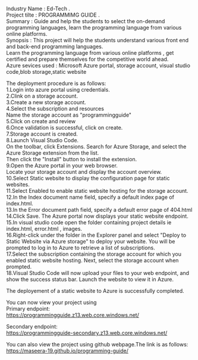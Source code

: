 
Industry Name       : Ed-Tech .  
Project tilte       : PROGRAMMIMG GUIDE .   
Summary             : Guide and help the students to select the on-demand programming languages, learn the programming language from various online platforms.   
Synopsis            : This project will help the students understand various front end and back-end programming languages.   
                      Learn the programming language from various online platforms , get certified and prepare themselves for the competitive world ahead.    
Azure sevices used  : Microsoft Azure portal, storage account, visual studio code,blob storage,static website  

The deployment procedure is as follows:  
1.Login into azure portal using credentials.  
2.Clink on a storage account.   
3.Create a new storage account.  
4.Select the subscription and resources  
Name the storage account as "programmingguide"  
5.Click on create and review  
6.Once validation is successful, click on create.  
7.Storage account is created.  
8.Launch Visual Studio Code.   
 On the toolbar, click Extensions. Search for Azure Storage, and select the Azure Storage extension from the list.   
 Then click the "Install" button to install the extension.  
9.Open the Azure portal in your web browser.  
Locate your storage account and display the account overview.   
10.Select Static website to display the configuration page for static websites.   
11.Select Enabled to enable static website hosting for the storage account.   
12.In the Index document name field, specify a default index page of index.html.    
13.In the Error document path field, specify a default error page of 404.html   
14.Click Save. The Azure portal now displays your static website endpoint.   
15.In visual studio code open the folder containing project details ie index.html, error.html , images.  
16.Right-click under the folder in the Explorer panel and select "Deploy to Static Website via Azure storage" to deploy your website. You will be prompted to log in to Azure to retrieve a list of subscriptions.   
17.Select the subscription containing the storage account for which you enabled static website hosting. Next, select the storage account when prompted.    
18.Visual Studio Code will now upload your files to your web endpoint, and show the success status bar. Launch the website to view it in Azure.   
  
The deployement of a static website to Azure is successfully completed.   

You can now view your project using  
Primary endpoint:  
https://programmingguide.z13.web.core.windows.net/
 
Secondary endpoint:  
https://programmingguide-secondary.z13.web.core.windows.net/  

You can also view the project using github webpage.The link is as follows:  
https://maseera-19.github.io/programming-guide/   

